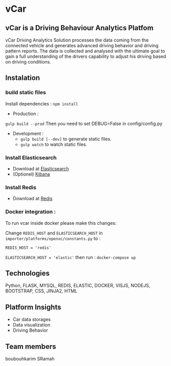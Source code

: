 # vCar

## vCar is a Driving Behaviour Analytics Platfom

vCar Driving Analytics Solution processes the data coming from the connected vehicle and generates advanced driving behavior
and driving pattern reports. The data is collected and analysed with the ultimate goal to gain a full understanding of
the drivers capability to adjust his driving based on driving conditions.

## Instalation

### build static files

Install dependencies :
`npm install`

* Production :

`gulp build --prod`
Then you need to set DEBUG=False in config/config.py

* Development :
  * `gulp build [--dev]` to generate static files.
  * `gulp watch` to watch static files.

### Install Elasticsearch

* Download at [Elasticsearch](https://www.elastic.co/products/elasticsearch)
* (Optionel) [Kibana](https://www.elastic.co/products/kibana)

### Install Redis

* Download at [Redis](https://redis.io/download)

### Docker integration :
To run vcar inside docker please make this changes:

Change `REDIS_HOST` and `ELASTICSEARCH_HOST` in `importer/platforms/openxc/constants.py` to : 

`REDIS_HOST = 'redis'`

`ELASTICSEARCH_HOST = 'elastic'`
then run :
`docker-compose up`

## Technologies

Python, FLASK, MYSQL, REDIS, ELASTIC, DOCKER, VISJS, NODEJS, BOOTSTRAP, CSS, JINJA2, HTML

## Platform Insights

* Car data storages
* Data visualization
* Driving Behavior

## Team members

boubouhkarim
SRamah
